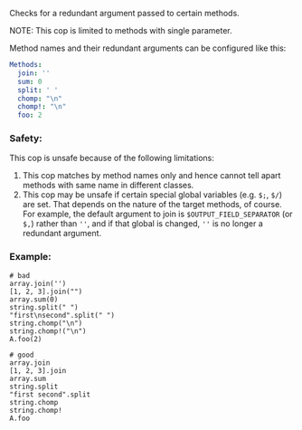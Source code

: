 Checks for a redundant argument passed to certain methods.

NOTE: This cop is limited to methods with single parameter.

Method names and their redundant arguments can be configured like this:

```yaml
Methods:
  join: ''
  sum: 0
  split: ' '
  chomp: "\n"
  chomp!: "\n"
  foo: 2
```

### Safety:

This cop is unsafe because of the following limitations:

1. This cop matches by method names only and hence cannot tell apart
   methods with same name in different classes.
2. This cop may be unsafe if certain special global variables (e.g. `$;`, `$/`) are set.
   That depends on the nature of the target methods, of course. For example, the default
   argument to join is `$OUTPUT_FIELD_SEPARATOR` (or `$,`) rather than `''`, and if that
   global is changed, `''` is no longer a redundant argument.

### Example:
    # bad
    array.join('')
    [1, 2, 3].join("")
    array.sum(0)
    string.split(" ")
    "first\nsecond".split(" ")
    string.chomp("\n")
    string.chomp!("\n")
    A.foo(2)

    # good
    array.join
    [1, 2, 3].join
    array.sum
    string.split
    "first second".split
    string.chomp
    string.chomp!
    A.foo